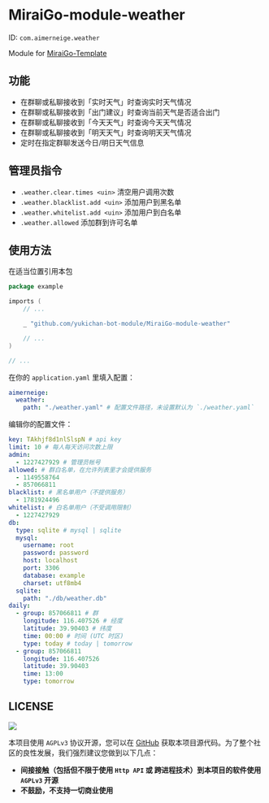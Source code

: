 # MiraiGo-module-weather

ID: `com.aimerneige.weather`

Module for [MiraiGo-Template](https://github.com/Logiase/MiraiGo-Template)

## 功能

- 在群聊或私聊接收到「实时天气」时查询实时天气情况
- 在群聊或私聊接收到「出门建议」时查询当前天气是否适合出门
- 在群聊或私聊接收到「今天天气」时查询今天天气情况
- 在群聊或私聊接收到「明天天气」时查询明天天气情况
- 定时在指定群聊发送今日/明日天气信息

## 管理员指令

- `.weather.clear.times <uin>` 清空用户调用次数
- `.weather.blacklist.add <uin>` 添加用户到黑名单
- `.weather.whitelist.add <uin>` 添加用户到白名单
- `.weather.allowed` 添加群到许可名单

## 使用方法

在适当位置引用本包

```go
package example

imports (
    // ...

    _ "github.com/yukichan-bot-module/MiraiGo-module-weather"

    // ...
)

// ...
```

在你的 `application.yaml` 里填入配置：

```yaml
aimerneige:
  weather:
    path: "./weather.yaml" # 配置文件路径，未设置默认为 `./weather.yaml`
```

编辑你的配置文件：

```yaml
key: TAkhjf8d1nlSlspN # api key
limit: 10 # 每人每天访问次数上限
admin:
  - 1227427929 # 管理员帐号
allowed: # 群白名单，在允许列表里才会提供服务
  - 1149558764
  - 857066811
blacklist: # 黑名单用户（不提供服务）
  - 1781924496
whitelist: # 白名单用户（不受调用限制）
  - 1227427929
db:
  type: sqlite # mysql | sqlite
  mysql:
    username: root
    password: password
    host: localhost
    port: 3306
    database: example
    charset: utf8mb4
  sqlite:
    path: "./db/weather.db"
daily:
  - group: 857066811 # 群
    longitude: 116.407526 # 经度
    latitude: 39.90403 # 纬度
    time: 00:00 # 时间 (UTC 时区)
    type: today # today | tomorrow
  - group: 857066811
    longitude: 116.407526
    latitude: 39.90403
    time: 13:00
    type: tomorrow
```

## LICENSE

<a href="https://www.gnu.org/licenses/agpl-3.0.en.html">
<img src="https://www.gnu.org/graphics/agplv3-155x51.png">
</a>

本项目使用 `AGPLv3` 协议开源，您可以在 [GitHub](https://github.com/yukichan-bot-module/MiraiGo-module-weather) 获取本项目源代码。为了整个社区的良性发展，我们强烈建议您做到以下几点：

- **间接接触（包括但不限于使用 `Http API` 或 跨进程技术）到本项目的软件使用 `AGPLv3` 开源**
- **不鼓励，不支持一切商业使用**
